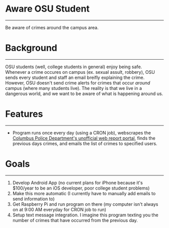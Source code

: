 # Aware OSU Student
-------------------
Be aware of crimes around the campus area.

# Background
-------------------
OSU students (well, college students in general) enjoy being safe. Whenever a crime occures on campus (ex. sexual assult, robbery), OSU sends every student and staff an email breifly explaining the crime. However, OSU doesn't send crime alerts for crimes that occur *around* campus (where many students live). The reality is that we live in a dangerous world, and we want to be aware of what is happening around us.

# Features
-------------------
* Program runs once every day (using a CRON job), webscrapes the [Columbus Police Department's unofficial web report portal](http://www.columbuspolice.org/reports/), finds the previous days crimes, and emails the list of crimes to specified users.

# Goals
-------------------
1. Develop Android App (no current plans for iPhone because it's $100/year to be an iOS developer, poor college student problems)
2. Make this more automatic (I currently have to manually add emails to send information to)
3. Get Raspberry Pi and run program on there (my computer isn't always on at 9:00 AM everyday for CRON job to run)
4. Setup text message integration. I imagine this program texting you the number of crimes that have occurred from the previous day.
